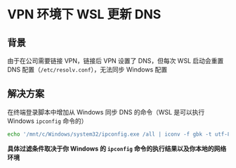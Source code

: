 # VPN 环境下 WSL 更新 DNS

## 背景

由于在公司需要链接 VPN，链接后 VPN 设置了 DNS，但每次 WSL 启动会重置 DNS 配置（`/etc/resolv.conf`），无法同步 Windows 配置

## 解决方案

在终端登录脚本中增加从 Windows 同步 DNS 的命令（WSL 是可以执行 Windows `ipconfig` 命令的）

```bash
echo '/mnt/c/Windows/system32/ipconfig.exe /all | iconv -f gbk -t utf-8 | grep "DNS 服务器" | cut -d ":" -f 2 | grep -e "^ [0-9]" | sed "s/^/nameserver/" | sudo tee /etc/resolv.conf > /dev/null' >> ~/.bash_profile
```

**具体过滤条件取决于你 Windows 的 `ipconfig` 命令的执行结果以及你本地的网络环境**